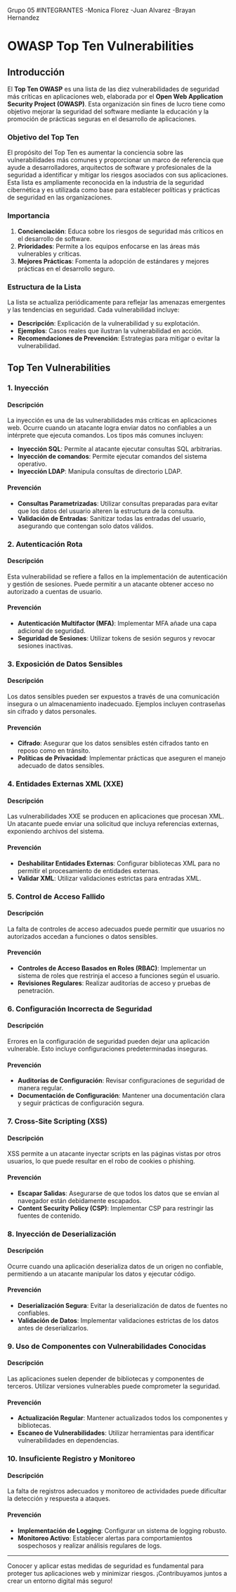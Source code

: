 Grupo 05
#INTEGRANTES
-Monica Florez
-Juan Alvarez
-Brayan Hernandez

# OWASP Top Ten Vulnerabilities

## Introducción

El **Top Ten OWASP** es una lista de las diez vulnerabilidades de seguridad más críticas en aplicaciones web, elaborada por el **Open Web Application Security Project (OWASP)**. Esta organización sin fines de lucro tiene como objetivo mejorar la seguridad del software mediante la educación y la promoción de prácticas seguras en el desarrollo de aplicaciones.

### Objetivo del Top Ten

El propósito del Top Ten es aumentar la conciencia sobre las vulnerabilidades más comunes y proporcionar un marco de referencia que ayude a desarrolladores, arquitectos de software y profesionales de la seguridad a identificar y mitigar los riesgos asociados con sus aplicaciones. Esta lista es ampliamente reconocida en la industria de la seguridad cibernética y es utilizada como base para establecer políticas y prácticas de seguridad en las organizaciones.

### Importancia

1. **Concienciación**: Educa sobre los riesgos de seguridad más críticos en el desarrollo de software.
2. **Prioridades**: Permite a los equipos enfocarse en las áreas más vulnerables y críticas.
3. **Mejores Prácticas**: Fomenta la adopción de estándares y mejores prácticas en el desarrollo seguro.

### Estructura de la Lista

La lista se actualiza periódicamente para reflejar las amenazas emergentes y las tendencias en seguridad. Cada vulnerabilidad incluye:

- **Descripción**: Explicación de la vulnerabilidad y su explotación.
- **Ejemplos**: Casos reales que ilustran la vulnerabilidad en acción.
- **Recomendaciones de Prevención**: Estrategias para mitigar o evitar la vulnerabilidad.

## Top Ten Vulnerabilities

### 1. Inyección
#### Descripción
La inyección es una de las vulnerabilidades más críticas en aplicaciones web. Ocurre cuando un atacante logra enviar datos no confiables a un intérprete que ejecuta comandos. Los tipos más comunes incluyen:

- **Inyección SQL**: Permite al atacante ejecutar consultas SQL arbitrarias.
- **Inyección de comandos**: Permite ejecutar comandos del sistema operativo.
- **Inyección LDAP**: Manipula consultas de directorio LDAP.

#### Prevención
- **Consultas Parametrizadas**: Utilizar consultas preparadas para evitar que los datos del usuario alteren la estructura de la consulta.
- **Validación de Entradas**: Sanitizar todas las entradas del usuario, asegurando que contengan solo datos válidos.

### 2. Autenticación Rota
#### Descripción
Esta vulnerabilidad se refiere a fallos en la implementación de autenticación y gestión de sesiones. Puede permitir a un atacante obtener acceso no autorizado a cuentas de usuario.

#### Prevención
- **Autenticación Multifactor (MFA)**: Implementar MFA añade una capa adicional de seguridad.
- **Seguridad de Sesiones**: Utilizar tokens de sesión seguros y revocar sesiones inactivas.

### 3. Exposición de Datos Sensibles
#### Descripción
Los datos sensibles pueden ser expuestos a través de una comunicación insegura o un almacenamiento inadecuado. Ejemplos incluyen contraseñas sin cifrado y datos personales.

#### Prevención
- **Cifrado**: Asegurar que los datos sensibles estén cifrados tanto en reposo como en tránsito.
- **Políticas de Privacidad**: Implementar prácticas que aseguren el manejo adecuado de datos sensibles.

### 4. Entidades Externas XML (XXE)
#### Descripción
Las vulnerabilidades XXE se producen en aplicaciones que procesan XML. Un atacante puede enviar una solicitud que incluya referencias externas, exponiendo archivos del sistema.

#### Prevención
- **Deshabilitar Entidades Externas**: Configurar bibliotecas XML para no permitir el procesamiento de entidades externas.
- **Validar XML**: Utilizar validaciones estrictas para entradas XML.

### 5. Control de Acceso Fallido
#### Descripción
La falta de controles de acceso adecuados puede permitir que usuarios no autorizados accedan a funciones o datos sensibles.

#### Prevención
- **Controles de Acceso Basados en Roles (RBAC)**: Implementar un sistema de roles que restrinja el acceso a funciones según el usuario.
- **Revisiones Regulares**: Realizar auditorías de acceso y pruebas de penetración.

### 6. Configuración Incorrecta de Seguridad
#### Descripción
Errores en la configuración de seguridad pueden dejar una aplicación vulnerable. Esto incluye configuraciones predeterminadas inseguras.

#### Prevención
- **Auditorías de Configuración**: Revisar configuraciones de seguridad de manera regular.
- **Documentación de Configuración**: Mantener una documentación clara y seguir prácticas de configuración segura.

### 7. Cross-Site Scripting (XSS)
#### Descripción
XSS permite a un atacante inyectar scripts en las páginas vistas por otros usuarios, lo que puede resultar en el robo de cookies o phishing.

#### Prevención
- **Escapar Salidas**: Asegurarse de que todos los datos que se envían al navegador están debidamente escapados.
- **Content Security Policy (CSP)**: Implementar CSP para restringir las fuentes de contenido.

### 8. Inyección de Deserialización
#### Descripción
Ocurre cuando una aplicación deserializa datos de un origen no confiable, permitiendo a un atacante manipular los datos y ejecutar código.

#### Prevención
- **Deserialización Segura**: Evitar la deserialización de datos de fuentes no confiables.
- **Validación de Datos**: Implementar validaciones estrictas de los datos antes de deserializarlos.

### 9. Uso de Componentes con Vulnerabilidades Conocidas
#### Descripción
Las aplicaciones suelen depender de bibliotecas y componentes de terceros. Utilizar versiones vulnerables puede comprometer la seguridad.

#### Prevención
- **Actualización Regular**: Mantener actualizados todos los componentes y bibliotecas.
- **Escaneo de Vulnerabilidades**: Utilizar herramientas para identificar vulnerabilidades en dependencias.

### 10. Insuficiente Registro y Monitoreo
#### Descripción
La falta de registros adecuados y monitoreo de actividades puede dificultar la detección y respuesta a ataques.

#### Prevención
- **Implementación de Logging**: Configurar un sistema de logging robusto.
- **Monitoreo Activo**: Establecer alertas para comportamientos sospechosos y realizar análisis regulares de logs.

---

Conocer y aplicar estas medidas de seguridad es fundamental para proteger tus aplicaciones web y minimizar riesgos. ¡Contribuyamos juntos a crear un entorno digital más seguro!
